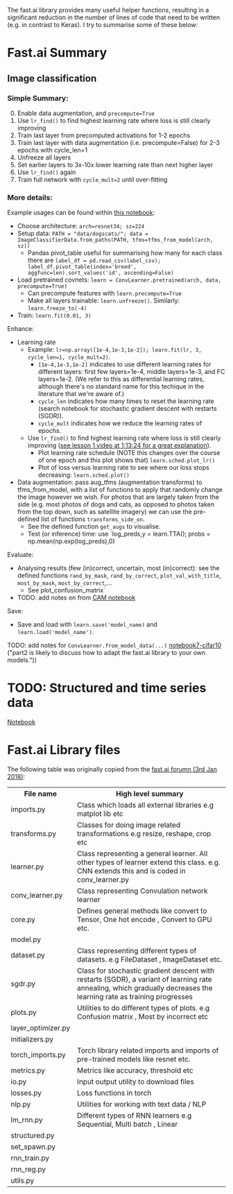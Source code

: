 The fast.ai library provides many useful helper functions, resulting in a significant reduction in the number of lines of code that need to be written (e.g. in contrast to Keras). I try to summarise some of these below:

# Fast.ai Summary

## Image classification

### Simple Summary:

0. Enable data augmentation, and `precompute=True`
0. Use `lr_find()` to find highest learning rate where loss is still clearly improving
0. Train last layer from precomputed activations for 1-2 epochs
0. Train last layer with data augmentation (i.e. precompute=False) for 2-3 epochs with cycle_len=1
0. Unfreeze all layers
0. Set earlier layers to 3x-10x lower learning rate than next higher layer
0. Use `lr_find()` again
0. Train full network with `cycle_mult=2` until over-fitting

### More details:

Example usages can be found within [this notebook](https://github.com/asmith26/fastai/blob/master/courses/dl1/lesson1.ipynb):
- Choose architecture: `arch=resnet34; sz=224`
- Setup data: `PATH = "data/dogscats/"; data = ImageClassifierData.from_paths(PATH, tfms=tfms_from_model(arch, sz))`
  - Pandas pivot_table useful for summarising how many for each class there are `label_df = pd.read_csv(label_csv); label_df.pivot_table(index='breed', aggfunc=len).sort_values('id', ascending=False)`
- Load pretrained covnets: `learn = ConvLearner.pretrained(arch, data, precompute=True)`
  - Can precompute features with `learn.precompute=True`
  - Make all layers trainable: `learn.unfreeze()`. Similarly: `learn.freeze_to(-4)`
- Train: `learn.fit(0.01, 3)`

Enhance:
- Learning rate
  - Example: `lr=np.array([1e-4,1e-3,1e-2]); learn.fit(lr, 3, cycle_len=1, cycle_mult=2)`.
    - `[1e-4,1e-3,1e-2]` indicates to use different learning rates for different layers: first few layers=1e-4, middle layers=1e-3, and FC layers=1e-2. (We refer to this as differential learning rates, although there's no standard name for this techique in the literature that we're aware of.)
    - `cycle_len` indicates how many times to reset the learning rate (search notebook for stochastic gradient descent with restarts (SGDR)).
    - `cycle_mult` indicates how we reduce the learning rates of epochs.
  - Use `lr_find()` to find highest learning rate where loss is still clearly improving ([see lesson 1 video at 1:13:24 for a great explanation](https://youtu.be/IPBSB1HLNLo?t=1h13m24s)).
    - Plot learning rate schedule (NOTE this changes over the course of one epoch and this plot shows that) `learn.sched.plot_lr()`
    - Plot of loss versus learning rate to see where our loss stops decreasing: `learn.sched.plot()`
- Data augmentation: pass aug_tfms (augmentation transforms) to tfms_from_model, with a list of functions to apply that randomly change the image however we wish. For photos that are largely taken from the side (e.g. most photos of dogs and cats, as opposed to photos taken from the top down, such as satellite imagery) we can use the pre-defined list of functions `transforms_side_on`.
  - See the defined function `get_augs` to visualise.
  - Test (or inference) time: use `log_preds,y = learn.TTA(); probs = np.mean(np.exp(log_preds),0)

Evaluate:
- Analysing results (few (in)correct, uncertain, most (in)correct): see the defined functions `rand_by_mask`, `rand_by_correct`, `plot_val_with_title`, `most_by_mask`, `most_by_correct`,...
  - See plot_confusion_matrix`
- TODO: add notes on from [CAM notebook](https://github.com/fastai/fastai/blob/master/courses/dl1/lesson7-CAM.ipynb)

Save:
- Save and load with `learn.save('model_name)` and `learn.load('model_name')`.

TODO: add notes for `ConvLearner.from_model_data(...)` [notebook7-cifar10](https://github.com/fastai/fastai/blob/master/courses/dl1/lesson7-cifar10.ipynb) ("part2 is likely to discuss how to adapt the fast.ai library to your own models."))

# TODO: Structured and time series data
[Notebook](https://github.com/fastai/fastai/blob/master/courses/dl1/lesson3-rossman.ipynb)

# Fast.ai Library files
The following table was originally copied from the [fast.ai forumn (3rd Jan 2018)](http://forums.fast.ai/t/fastai-library-notes/7463):

<table/>
<tr/>
    <th/>File name</th/>
    <th/>High level summary</th/>
</tr/>
<tr/>
    <td/>imports.py</td/>
    <td/>Class which loads all external libraries e.g matplot lib etc</td/>
</tr/>
<tr/>
    <td/>transforms.py</td/>
    <td/>Classes for doing image related transformations e.g resize, reshape, crop etc</td/>
</tr/>
<tr/>
    <td/>learner.py </td/>
    <td/>Class representing a general learner. All other types of learner extend this class. e.g. CNN extends this and is coded in conv_learner.py</td/>
</tr/>
<tr/>
    <td/>conv_learner.py</td/>
    <td/>Class representing Convulation network learner</td/>
</tr/>
<tr/>
    <td/>core.py</td/>
    <td/>Defines general methods like convert to Tensor, One hot encode , Convert to GPU etc.</td/>
</tr/>
<tr/>
    <td/>model.py</td/>
    <td/></td/>
</tr/>
<tr/>
    <td/>dataset.py </td/>
    <td/>Class representing different types of datasets. e.g FileDataset , ImageDataset etc.</td/>
</tr/>
<tr/>
    <td/>sgdr.py</td/>
    <td/>Class for stochastic gradient descent with restarts (SGDR), a variant of learning rate annealing, which gradually decreases the learning rate as training progresses</td/>
</tr/>
<tr/>
    <td/>plots.py</td/>
    <td/>Utilities to do different types of plots. e.g Confusion matrix , Most by incorrect etc</td/>
</tr/>
    <tr/>
    <td/>layer_optimizer.py</td/>
    <td/></td/>
</tr/>
<tr/>
    <td/>initializers.py</td/>
    <td/></td/>
</tr/>
<tr/>
    <td/>torch_imports.py</td/>
    <td/>Torch library related imports and imports of pre-trained models like resnet etc.
</td/>
</tr/>
<tr/>
    <td/>metrics.py</td/>
    <td/>Metrics like accuracy, threshold etc</td/>
</tr/>
<tr/>
    <td/>io.py</td/>
    <td/>Input output utility to download files</td/>
</tr/>
<tr/>
    <td/>losses.py</td/>
    <td/>Loss functions in torch</td/>
</tr/>
<tr/>
    <td/>nlp.py</td/>
    <td/>Utilities for working with text data / NLP</td/>
</tr/>
<tr/>
    <td/>lm_rnn.py</td/>
    <td/>Different types of RNN learners e.g Sequential, Multi batch , Linear</td/>
</tr/>
<tr/>
    <td/>structured.py</td/>
    <td/></td/>
</tr/>
<tr/>
    <td/>set_spawn.py</td/>
    <td/></td/>
</tr/>
<tr/>
    <td/>rnn_train.py</td/>
    <td/></td/>
</tr/>
<tr/>
    <td/>rnn_reg.py</td/>
    <td/></td/>
</tr/>
<tr/>
    <td/>utils.py</td/>
    <td/></td/>
</tr/>
</table/>


